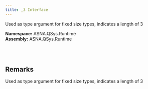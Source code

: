 ```yaml
---
title: _3 Interface
---
```


Used as type argument for fixed size types, indicates a length of 3

**Namespace:** ASNA.QSys.Runtime <br/>
**Assembly:** ASNA.QSys.Runtime

<br>
<br>

## Remarks

Used as type argument for fixed size types, indicates a length of 3

[//]: # ($$TODO: Complete the Remarks section.)

<br>
<br>

